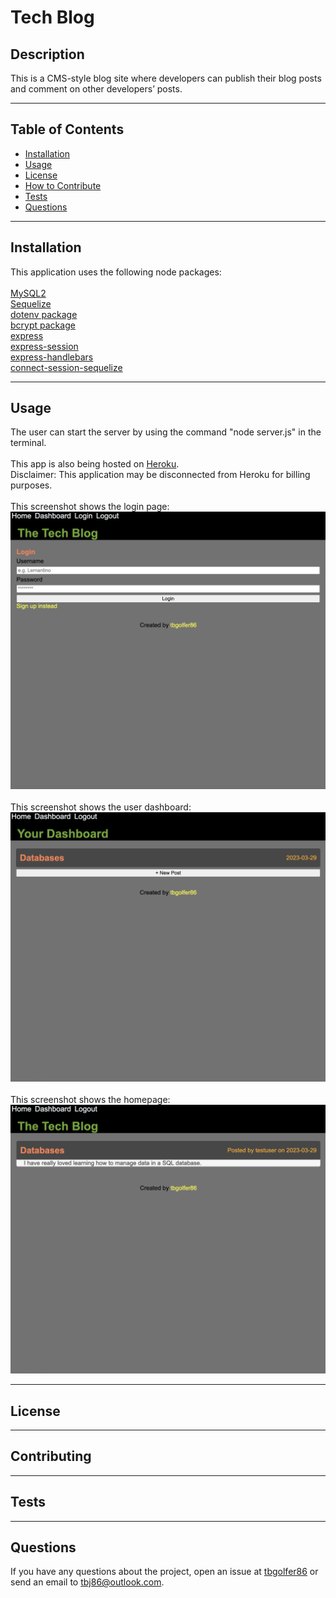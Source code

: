 # Tech Blog
  
  ## Description
  This is a CMS-style blog site where developers can publish their blog posts and comment on other developers’ posts.

---

  ## Table of Contents  

  - [Installation](#installation)
  - [Usage](#usage)
  - [License](#license)
  - [How to Contribute](#contribute)
  - [Tests](#tests)
  - [Questions](#questions)

---

  ## Installation
  This application uses the following node packages:<br><br>
  [MySQL2](https://www.npmjs.com/package/mysql2)<br>
  [Sequelize](https://www.npmjs.com/package/sequelize)<br>
  [dotenv package](https://www.npmjs.com/package/dotenv)<br>
  [bcrypt package](https://www.npmjs.com/package/bcrypt)<br>
  [express](https://www.npmjs.com/package/express)<br>
  [express-session](https://www.npmjs.com/package/express-session)<br>
  [express-handlebars](https://www.npmjs.com/package/express-handlebars)<br>
  [connect-session-sequelize](https://www.npmjs.com/package/connect-session-sequelize)

---

  ## Usage
  The user can start the server by using the command "node server.js" in the terminal.<br><br>
  This app is also being hosted on [Heroku](https://uconn-tech-blog.herokuapp.com).<br>
  Disclaimer: This application may be disconnected from Heroku for billing purposes.<br><br>
   This screenshot shows the login page:<br>
  ![alt text](./public/images/Screenshot%202023-03-29%20at%203.18.18%20PM.png)<br><br>
   This screenshot shows the user dashboard:<br>
  ![alt text](./public/images/Screenshot%202023-03-29%20at%203.22.04%20PM.png)<br><br>
  This screenshot shows the homepage:<br>
  ![alt text](./public/images/Screenshot%202023-03-29%20at%203.22.19%20PM.png)

---

  ## License
  
  
---

  ## Contributing
  

---

  ## Tests 
  

---

  ## Questions
  If you have any questions about the project, open an issue at [tbgolfer86](https://www.github.com/tbgolfer86) or send an email to tbj86@outlook.com.

